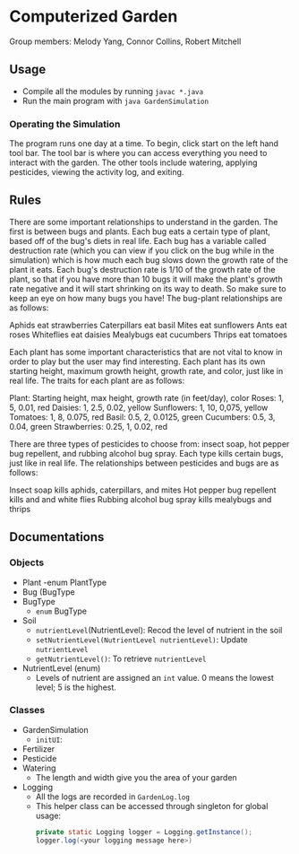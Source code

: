 # Computerized Garden
Group members: Melody Yang, Connor Collins, Robert Mitchell
## Usage
- Compile all the modules by running `javac *.java`
- Run the main program with `java GardenSimulation`

### Operating the Simulation
The program runs one day at a time.  To begin, click start on the left hand tool bar.  The tool bar is where you can access everything you need to interact with the garden.  The other tools include watering, applying pesticides, viewing the activity log, and exiting.  

## Rules
There are some important relationships to understand in the garden.  The first is between bugs and plants.  Each bug eats a certain type of plant, based off of the bug's diets in real life.  Each bug has a variable called destruction rate (which you can view if you click on the bug while in the simulation) which is how much each bug slows down the growth rate of the plant it eats.  Each bug's destruction rate is 1/10 of the growth rate of the plant, so that if you have more than 10 bugs it will make the plant's growth rate negative and it will start shrinking on its way to death.  So make sure to keep an eye on how many bugs you have!  The bug-plant relationships are as follows:

Aphids eat strawberries
Caterpillars eat basil
Mites eat sunflowers
Ants eat roses
Whiteflies eat daisies
Mealybugs eat cucumbers
Thrips eat tomatoes

Each plant has some important characteristics that are not vital to know in order to play but the user may find interesting.  Each plant has its own starting height, maximum growth height, growth rate, and color, just like in real life.  The traits for each plant are as follows:

Plant: Starting height, max height, growth rate (in feet/day), color
Roses: 1, 5, 0.01, red
Daisies: 1, 2.5, 0.02, yellow
Sunflowers: 1, 10, 0,075, yellow
Tomatoes: 1, 8, 0.075, red
Basil: 0.5, 2, 0.0125, green
Cucumbers: 0.5, 3, 0.04, green
Strawberries: 0.25, 1, 0.02, red

There are three types of pesticides to choose from: insect soap, hot pepper bug repellent, and rubbing alcohol bug spray.  Each type kills certain bugs, just like in real life.  The relationships between pesticides and bugs are as follows: 

Insect soap kills aphids, caterpillars, and mites
Hot pepper bug repellent kills and and white flies
Rubbing alcohol bug spray kills mealybugs and thrips


## Documentations
### Objects
- Plant
  -enum PlantType
- Bug (BugType
- BugType
  - `enum` BugType
- Soil
  - `nutrientLevel`(NutrientLevel): Recod the level of nutrient in the soil
  - `setNutrientLevel(NutrientLevel nutrientLevel)`: Update `nutrientLevel`
  - `getNutrientLevel()`: To retrieve `nutrientLevel`
- NutrientLevel (enum)
  - Levels of nutrient are assigned an `int` value. 0 means the lowest level; 5 is the highest.
  

### Classes
- GardenSimulation
  - `initUI`: 
- Fertilizer 
- Pesticide
- Watering
  - The length and width give you the area of your garden 
- Logging
  - All the logs are recorded in `GardenLog.log`
  - This helper class can be accessed through singleton for global usage: </br>
    ```java
    private static Logging logger = Logging.getInstance();
    logger.log(<your logging message here>)
    ```
